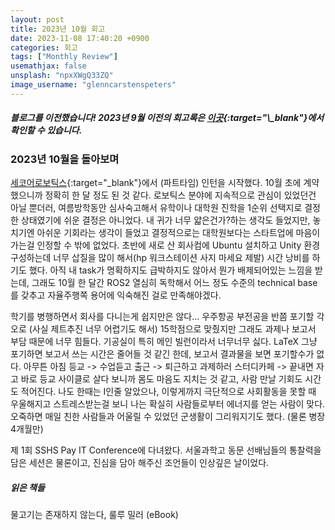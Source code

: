 ```yaml
---
layout: post
title: 2023년 10월 회고
date: 2023-11-08 17:40:20 +0900
categories: 회고
tags: ["Monthly Review"]
usemathjax: false
unsplash: "npxXWgQ33ZQ"
image_username: "glenncarstenspeters"
---
```


##### 블로그를 이전했습니다! 2023년 9월 이전의 회고록은 [이곳]("https://oxcarxierra.github.io"){:target="\_blank"}에서 확인할 수 있습니다.

### 2023년 10월을 돌아보며

[세코어로보틱스](https://www.sequorrobotics.com){:target="\_blank"}에서 (파트타임) 인턴을 시작했다. 10월 초에 계약했으니까 정확히 한 달 정도 된 것 같다. 로보틱스 분야에 지속적으로 관심이 있었던건 아닐 뿐더러, 여름방학동안 심사숙고해서 유학이나 대학원 진학을 1순위 선택지로 결정한 상태였기에 쉬운 결정은 아니었다. 내 귀가 너무 얇은건가?하는 생각도 들었지만, 놓치기엔 아쉬운 기회라는 생각이 들었고 결정적으로는 대학원보다는 스타트업에 마음이 가는걸 인정할 수 밖에 없었다. 초반에 새로 산 회사컴에 Ubuntu 설치하고 Unity 환경 구성하는데 너무 삽질을 많이 해서(hp 워크스테이션 사지 마세요 제발) 시간 낭비를 하기도 했다. 아직 내 task가 명확하지도 급박하지도 않아서 뭔가 배제되어있는 느낌을 받는데, 그래도 10월 한 달간 ROS2 열심히 독학해서 어느 정도 수준의 technical base를 갖추고 자율주행쪽 용어에 익숙해진 걸로 만족해야겠다.

학기를 병행하면서 회사를 다니는게 쉽지만은 않다... 우주항공 부전공을 반쯤 포기할 각오로 (사실 제트추진 너무 어렵기도 해서) 15학점으로 맞췄지만 그래도 과제나 보고서 부담 때문에 너무 힘들다. 기공실이 특히 메인 빌런이라서 너무너무 싫다. LaTeX 그냥 포기하면 보고서 쓰는 시간은 줄어들 것 같긴 한데, 보고서 결과물을 보면 포기할수가 없다. 아무튼 아침 등교 -> 수업듣고 출근 -> 퇴근하고 과제하러 스터디카페 -> 끝내면 자고 바로 등교 사이클로 살다 보니까 몸도 마음도 지치는 것 같고, 사람 만날 기회도 시간도 적어진다. 나도 한때는 I인줄 알았으나, 이렇게까지 극단적으로 사회활동을 못할 때 우울해지고 스트레스받는걸 보니 나는 확실히 사람들로부터 에너지를 얻는 사람이 맞다. 오죽하면 매일 친한 사람들과 어울릴 수 있었던 군생활이 그리워지기도 했다. (물론 병장 4개월만)

제 1회 SSHS Pay IT Conference에 다녀왔다. 서울과학고 동문 선배님들의 통찰력을 담은 세션은 물론이고, 진심을 담아 해주신 조언들이 인상깊은 날이었다.

##### 읽은 책들

물고기는 존재하지 않는다, 룰루 밀러 (eBook)
